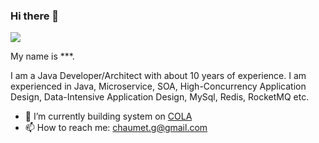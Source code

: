 ### Hi there 👋

![](https://komarev.com/ghpvc/?username=littlesorry)

My name is ***. 

I am a Java Developer/Architect with about 10 years of experience. 
I am experienced in Java, Microservice, SOA, High-Concurrency Application Design, Data-Intensive Application Design, MySql, Redis, RocketMQ etc.

- 🌱 I’m currently building system on [COLA](https://github.com/alibaba/COLA)
- 📫 How to reach me: chaumet.g@gmail.com



<!--
**littlesorry/littlesorry** is a ✨ _special_ ✨ repository because its `README.md` (this file) appears on your GitHub profile.

Here are some ideas to get you started:

- 🔭 I’m currently working on ...
- 🌱 I’m currently learning ...
- 👯 I’m looking to collaborate on ...
- 🤔 I’m looking for help with ...
- 💬 Ask me about ...
- 📫 How to reach me: ...
- 😄 Pronouns: ...
- ⚡ Fun fact: ...
-->
